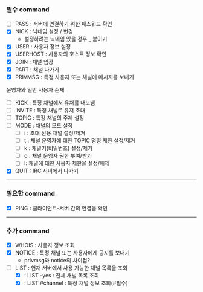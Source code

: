 ### 필수 command

- [ ] PASS : 서버에 연결하기 위한 패스워드 확인
- [X] NICK : 닉네임 설정 / 변경
  - 설정하려는 닉네임 있을 경우 _ 붙이기
- [X] USER : 사용자 정보 설정
- [X] USERHOST : 사용자의 호스트 정보 확인
- [X] JOIN : 채널 입장
- [X] PART : 채널 나가기
- [X] PRIVMSG : 특정 사용자 또는 채널에 메시지를 보내기

운영자와 일반 사용자 존재
- [ ] KICK : 특정 채널에서 유저를 내보냄
- [ ] INVITE : 특정 채널로 유저 초대
- [ ] TOPIC : 특정 채널의 주제 설정
- [ ] MODE : 채널의 모드 설정
    - [ ] i : 초대 전용 채널 설정/제거
    - [ ] t : 채널 운영자에 대한 TOPIC 명령 제한 설정/제거
    - [ ] k : 채널키(비밀번호) 설정/제거
    - [ ] o : 채널 운영자 권한 부여/받기
    - [ ] l: 채널에 대한 사용자 제한을 설정/해제
- [X] QUIT : IRC 서버에서 나가기

--------------------------------------------
### 필요한 command
- [X] PING : 클라이언트-서버 간의 연결을 확인

--------------------------------------------
### 추가 command
- [X] WHOIS : 사용자 정보 조회
- [X] NOTICE : 특정 채널 또는 사용자에게 공지를 보내기
    - privmsg와 notice의 차이점?
- [ ] LIST : 현재 서버에서 사용 가능한 채널 목록을 조회
    - [X] : LIST -yes : 전체 채널 목록 조회
    - [X] : LIST #channel : 특정 채널 정보 조회(#필수)